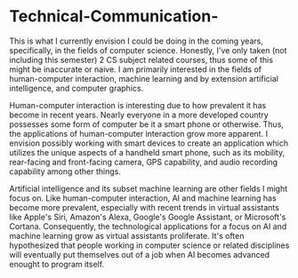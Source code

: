 # Technical-Communication-
This is what I currently envision I could be doing in the coming years, specifically, in the fields of computer science. Honestly, I've only taken (not including this semester) 2 CS subject related courses, thus some of this might be inaccurate or naive.
I am primarily interested in the fields of human-computer interaction, machine learning and by extension artificial intelligence, and computer graphics.

Human-computer interaction is interesting due to how prevalent it has become in recent years. Nearly everyone in a more developed country possesses some form of computer be it a smart phone or otherwise. Thus, the applications of human-computer interaction grow more apparent. I envision possibly working with smart devices to create an application which utilizes the unique aspects of a handheld smart phone, such as its mobility, rear-facing and front-facing camera, GPS capability, and audio recording capability among other things.

Artificial intelligence and its subset machine learning are other fields I might focus on. Like human-computer interaction, AI and machine learning has become more prevalent, especially with recent trends in virtual assistants like Apple's Siri, Amazon's Alexa, Google's Google Assistant, or Microsoft's Cortana. Consequently, the technological applications for a focus on AI and machine learning grow as virtual assistants proliferate. It's often hypothesized that people working in computer science or related disciplines will eventually put themselves out of a job when AI becomes advanced enought to program itself. 

